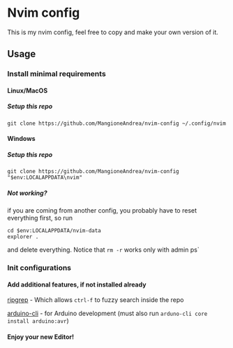 # Nvim config

This is my nvim config, feel free to copy and make your own version of it.

## Usage

### Install minimal requirements

#### Linux/MacOS

##### Setup this repo

`git clone https://github.com/MangioneAndrea/nvim-config ~/.config/nvim`

#### Windows

##### Setup this repo

`git clone https://github.com/MangioneAndrea/nvim-config "$env:LOCALAPPDATA\nvim"`

##### Not working?

if you are coming from another config, you probably have to reset everything first, so run 
```
cd $env:LOCALAPPDATA/nvim-data
explorer .
```
and delete everything. Notice that `rm -r` works only with admin ps`

### Init configurations

#### Add additional features, if not installed already

[ripgrep](https://github.com/mrLuisFer/neovim-dotfiles/blob/main/README.md#--ripgrep) - Which allows `ctrl-f` to fuzzy search inside the repo 

[arduino-cli](https://github.com/arduino/arduino-cli) - for Arduino development (must also run `arduno-cli core install arduino:avr`)

#### Enjoy your new Editor!
